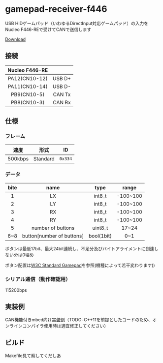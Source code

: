 # gamepad-receiver-f446
USB HIDゲームパッド（いわゆるDirectInput対応ゲームパッド）の入力をNucleo F446-REで受けてCANで送信します

[Download](https://github.com/KeioRoboticsAssociation/gamepad-receiver-f446/releases)

## 接続
|Nucleo F446-RE|      |
|:------------:|:----:|
|PA12(CN10-12) |USB D+|
|PA11(CN10-14) |USB D-|
|PB9(CN10-5)   |CAN Tx|
|PB8(CN10-3)   |CAN Rx|

## 仕様
### フレーム
|速度|形式|ID|
|:-----:|:------:|:-----:|
|500kbps|Standard|`0x334`|

### データ
|bite|name|type  |range   |
|:--:|:--:|:----:|:------:|
|1   |LX  |int8_t|-100~100|
|2   |LY  |int8_t|-100~100|
|3   |RX  |int8_t|-100~100|
|4   |RY  |int8_t|-100~100|
|5   |number of buttons|uint8_t|17~24|
|6~8 |button[number of buttons]|bool(1bit)|0~1|

ボタンは最低17bit、最大24bit連続し、不足分及びバイトアライメントに到達しない分は0埋め

ボタン配置は[W3C Standard Gamepad](https://w3c.github.io/gamepad/#remapping)を参照(機種によって若干変わります))

### シリアル通信（動作確認用）
115200bps

## 実装例
CAN機能付きmbed向け[実装例](example)（TODO: C++11を前提としたコードのため、オンラインコンパイラ使用時は適宜修正してください）

## ビルド
Makefile見て察してくだしあ

